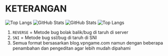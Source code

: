 # KETERANGAN
![Top Langs](https://github-readme-stats.vercel.app/api/top-langs/?username=GboyGud&layout=donut)
![GitHub Stats](https://github-readme-stats.vercel.app/api?username=GboyGud&show_icons=true&include_all_commits=true)
![GitHub Stats](https://github-readme-stats.vercel.app/api?username=GboyGud&layout=donut)
![Top Langs](https://github-readme-stats.vercel.app/api/top-langs/?username=GboyGud&exclude_repo=mahavpn)

1. `REVERSE` = Metode bug bolak balik/bug di taruh di server
2. `SNI` = Metode bug ssl/bug di taruh di SNI
3. Semua format bersasarkan blog.vpngame.com namun dengan beberapa penambahan dan pengeditan agar lebih mudah dipahami
